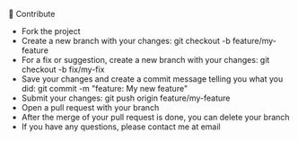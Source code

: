 🤝 Contribute

* Fork the project
* Create a new branch with your changes: git checkout -b feature/my-feature
* For a fix or suggestion, create a new branch with your changes: git checkout -b fix/my-fix
* Save your changes and create a commit message telling you what you did: git commit -m "feature: My new feature"
* Submit your changes: git push origin feature/my-feature
* Open a pull request with your branch
* After the merge of your pull request is done, you can delete your branch
* If you have any questions, please contact me at email
